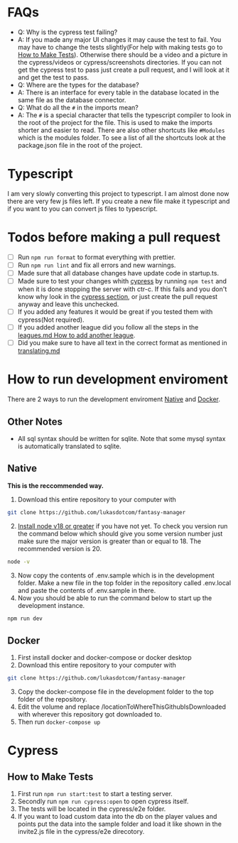 # FAQs

- Q: Why is the cypress test failing?
- A: If you made any major UI changes it may cause the test to fail. You may have to change the tests slightly(For help with making tests go to [How to Make Tests](#how-to-make-tests)). Otherwise there should be a video and a picture in the cypress/videos or cypress/screenshots directories. If you can not get the cypress test to pass just create a pull request, and I will look at it and get the test to pass.
- Q: Where are the types for the database?
- A: There is an interface for every table in the database located in the same file as the database connector.
- Q: What do all the `#` in the imports mean?
- A: The `#` is a special character that tells the typescript compiler to look in the root of the project for the file. This is used to make the imports shorter and easier to read. There are also other shortcuts like `#Modules` which is the modules folder. To see a list of all the shortcuts look at the package.json file in the root of the project.

# Typescript

I am very slowly converting this project to typescript. I am almost done now there are very few js files left. If you create a new file make it typescript and if you want to you can convert js files to typescript.

# Todos before making a pull request

- [ ] Run `npm run format` to format everything with prettier.
- [ ] Run `npm run lint` and fix all errors and new warnings.
- [ ] Made sure that all database changes have update code in startup.ts.
- [ ] Made sure to test your changes whith [cypress](#cypress) by running `npm test` and when it is done stopping the server with ctr-c. If this fails and you don't know why look in the [cypress section](#cypress), or just create the pull request anyway and leave this unchecked.
- [ ] If you added any features it would be great if you tested them with cypress(Not required).
- [ ] If you added another league did you follow all the steps in the [leagues.md How to add another league](leagues.md#how-to-add-another-league).
- [ ] Did you make sure to have all text in the correct format as mentioned in [translating.md](TRANSLATING.MD#help)

# How to run development enviroment

There are 2 ways to run the development enviroment [Native](#native) and [Docker](#docker).

## Other Notes

- All sql syntax should be written for sqlite. Note that some mysql syntax is automatically translated to sqlite.

## Native

**This is the reccommended way.**

1. Download this entire repository to your computer with

```bash
git clone https://github.com/lukasdotcom/fantasy-manager
```

2. [Install node v18 or greater](https://nodejs.org/en/) if you have not yet. To check you version run the command below which should give you some version number just make sure the major version is greater than or equal to 18. The recommended version is 20.

```bash
node -v
```

3. Now copy the contents of .env.sample which is in the development folder. Make a new file in the top folder in the repository called .env.local and paste the contents of .env.sample in there.
4. Now you should be able to run the command below to start up the development instance.

```bash
npm run dev
```

## Docker

1. First install docker and docker-compose or docker desktop
2. Download this entire repository to your computer with

```bash
git clone https://github.com/lukasdotcom/fantasy-manager
```

3. Copy the docker-compose file in the development folder to the top folder of the repository.
4. Edit the volume and replace /locationToWhereThisGithubIsDownloaded with wherever this repository got downloaded to.
5. Then run `docker-compose up`

# Cypress

## How to Make Tests

1. First run `npm run start:test` to start a testing server.
2. Secondly run `npm run cypress:open` to open cypress itself.
3. The tests will be located in the cypress/e2e folder.
4. If you want to load custom data into the db on the player values and points put the data into the sample folder and load it like shown in the invite2.js file in the cypress/e2e direcotory.
